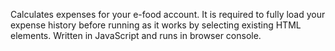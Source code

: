Calculates expenses for your e-food account. It is required to fully load your expense history before running as it works by selecting existing HTML elements.
Written in JavaScript and runs in browser console.

